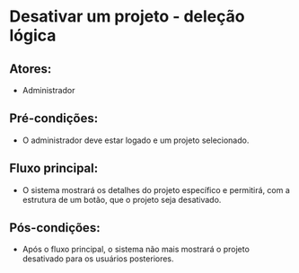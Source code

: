 # Desativar um projeto - deleção lógica

## Atores:
- Administrador

## Pré-condições:
- O administrador deve estar logado e um projeto selecionado.

## Fluxo principal:
- O sistema mostrará os detalhes do projeto específico e permitirá, com a estrutura de um botão, que o projeto seja desativado.

## Pós-condições:
- Após o fluxo principal, o sistema não mais mostrará o projeto desativado para os usuários posteriores.